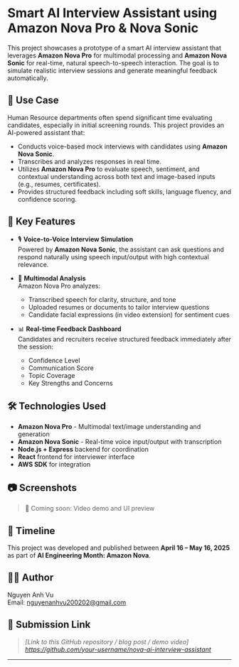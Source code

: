 # Smart AI Interview Assistant using Amazon Nova Pro & Nova Sonic

This project showcases a prototype of a smart AI interview assistant that leverages **Amazon Nova Pro** for multimodal processing and **Amazon Nova Sonic** for real-time, natural speech-to-speech interaction. The goal is to simulate realistic interview sessions and generate meaningful feedback automatically.

## 🌟 Use Case

Human Resource departments often spend significant time evaluating candidates, especially in initial screening rounds. This project provides an AI-powered assistant that:

- Conducts voice-based mock interviews with candidates using **Amazon Nova Sonic**.
- Transcribes and analyzes responses in real time.
- Utilizes **Amazon Nova Pro** to evaluate speech, sentiment, and contextual understanding across both text and image-based inputs (e.g., resumes, certificates).
- Provides structured feedback including soft skills, language fluency, and confidence scoring.

## 🚀 Key Features

- 🎙️ **Voice-to-Voice Interview Simulation**  
  Powered by **Amazon Nova Sonic**, the assistant can ask questions and respond naturally using speech input/output with high contextual relevance.

- 🧠 **Multimodal Analysis**  
  Amazon Nova Pro analyzes:
  - Transcribed speech for clarity, structure, and tone
  - Uploaded resumes or documents to tailor interview questions
  - Candidate facial expressions (in video extension) for sentiment cues

- 📊 **Real-time Feedback Dashboard**  
  Candidates and recruiters receive structured feedback immediately after the session:
  - Confidence Level
  - Communication Score
  - Topic Coverage
  - Key Strengths and Concerns

## 🛠️ Technologies Used

- **Amazon Nova Pro** - Multimodal text/image understanding and generation
- **Amazon Nova Sonic** - Real-time voice input/output with transcription
- **Node.js + Express** backend for coordination
- **React** frontend for interviewer interface
- **AWS SDK** for integration

## 📷 Screenshots

> 📌 Coming soon: Video demo and UI preview

## 📅 Timeline

This project was developed and published between **April 16 – May 16, 2025** as part of **AI Engineering Month: Amazon Nova**.

## 🧑‍💻 Author

Nguyen Anh Vu  
Email: nguyenanhvu200202@gmail.com

## 🔗 Submission Link

> _[Link to this GitHub repository / blog post / demo video]_  
> _https://github.com/your-username/nova-ai-interview-assistant_

---

